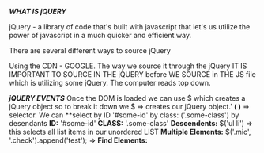 ***WHAT IS jQUERY***

jQuery - a library of code that's built with javascript that let's us utilize the power of javascript in a much quicker and efficient way.

There are several different ways to source jQuery

Using the CDN - GOOGLE.  The way we source it through the jQuery 
IT IS IMPORTANT TO SOURCE IN THE jQUERY before WE SOURCE in THE JS file which is utilizing some jQuery.  The computer reads top down.


***jQUERY EVENTS***
Once the DOM is loaded we can use $ which creates a jQuery object so to break it down we
$ => creates our jQuery object.'
**(   )** => selector.  We can **select by ID '#some-id' by class: ('.some-class') by desendants 
**ID:** '#some-id'
**CLASS:** '.some-class' 
**Descendents:** $('ul li') => this selects all list items in our unordered LIST
**Multiple Elements:** $('.mic', '.check').append('test'); => 
**Find Elements:** 

